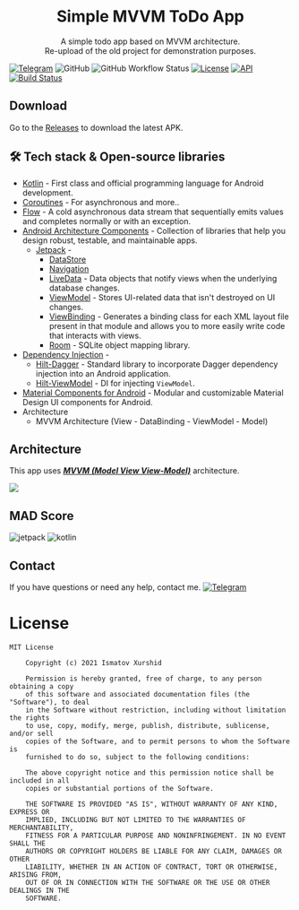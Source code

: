 <h1 align="center">Simple MVVM ToDo App</h1>
<p align="center">
A simple todo app based on MVVM architecture.<br>
Re-upload of the old project for demonstration purposes.
</p>

<p align="center">

  [![Telegram](https://img.shields.io/badge/Telegram-@BoyWonder-blue.svg?style=flat&logo=telegram)](https://t.me/boywonder)
  ![GitHub](https://img.shields.io/github/license/boy12hoody/SimpleMVVMTodoApp)
  ![GitHub Workflow Status](https://img.shields.io/github/workflow/status/boy12hoody/SimpleMVVMTodoApp/Build%20&%20Publish%20Debug%20APK)
  <a href="https://opensource.org/licenses/Apache-2.0"><img alt="License" src="https://img.shields.io/github/license/boy12hoody/SimpleMVVMTodoApp"/></a>
  <a href="https://android-arsenal.com/api?level=21"><img alt="API" src="https://img.shields.io/badge/API-21%2B-brightgreen.svg?style=flat"/></a>
  <a href="https://github.com/boy12hoody/SimpleMVVMTodoApp/actions"><img alt="Build Status" src="https://img.shields.io/github/workflow/status/boy12hoody/SimpleMVVMTodoApp/Build%20&%20Publish%20Debug%20APK"/></a>
</p>

## Download
Go to the [Releases](https://github.com/boy12hoody/SimpleMVVMTodoApp/releases) to download the latest APK.

## 🛠 Tech stack & Open-source libraries
- [Kotlin](https://kotlinlang.org/) - First class and official programming language for Android development.
- [Coroutines](https://kotlinlang.org/docs/reference/coroutines-overview.html) - For asynchronous and more..
- [Flow](https://kotlin.github.io/kotlinx.coroutines/kotlinx-coroutines-core/kotlinx.coroutines.flow/-flow/) - A cold asynchronous data stream that sequentially emits values and completes normally or with an exception.
- [Android Architecture Components](https://developer.android.com/topic/libraries/architecture) - Collection of libraries that help you design robust, testable, and maintainable apps.
  - [Jetpack](https://developer.android.com/jetpack) -
    - [DataStore](https://developer.android.com/topic/libraries/architecture/datastore)
    - [Navigation](https://developer.android.com/guide/navigation)
    - [LiveData](https://developer.android.com/topic/libraries/architecture/livedata) - Data objects that notify views when the underlying database changes.
    - [ViewModel](https://developer.android.com/topic/libraries/architecture/viewmodel) - Stores UI-related data that isn't destroyed on UI changes.
    - [ViewBinding](https://developer.android.com/topic/libraries/view-binding) - Generates a binding class for each XML layout file present in that module and allows you to more easily write code that interacts with views.
    - [Room](https://developer.android.com/topic/libraries/architecture/room) - SQLite object mapping library.
- [Dependency Injection](https://developer.android.com/training/dependency-injection) -
  - [Hilt-Dagger](https://dagger.dev/hilt/) - Standard library to incorporate Dagger dependency injection into an Android application.
  - [Hilt-ViewModel](https://developer.android.com/training/dependency-injection/hilt-jetpack) - DI for injecting `ViewModel`.
- [Material Components for Android](https://material.io/develop/android/docs/getting-started/) - Modular and customizable Material Design UI components for Android.
- Architecture
  - MVVM Architecture (View - DataBinding - ViewModel - Model)

## Architecture
This app uses [***MVVM (Model View View-Model)***](https://developer.android.com/jetpack/docs/guide#recommended-app-arch) architecture.

![](https://developer.android.com/topic/libraries/architecture/images/final-architecture.png)

## MAD Score
![jetpack](https://user-images.githubusercontent.com/70273198/128502827-e473c313-6403-4c0a-81c6-c0e21af7772a.png)
![kotlin](https://user-images.githubusercontent.com/70273198/128502828-7ed38c7c-d891-4245-9d38-ff6440c5ca97.png)

## Contact
If you have questions or need any help, contact me.
[![Telegram](https://img.shields.io/badge/Telegram-@BoyWonder-blue.svg?style=flat&logo=telegram)](https://t.me/boywonder)

# License
```
MIT License

    Copyright (c) 2021 Ismatov Xurshid

    Permission is hereby granted, free of charge, to any person obtaining a copy
    of this software and associated documentation files (the "Software"), to deal
    in the Software without restriction, including without limitation the rights
    to use, copy, modify, merge, publish, distribute, sublicense, and/or sell
    copies of the Software, and to permit persons to whom the Software is
    furnished to do so, subject to the following conditions:

    The above copyright notice and this permission notice shall be included in all
    copies or substantial portions of the Software.

    THE SOFTWARE IS PROVIDED "AS IS", WITHOUT WARRANTY OF ANY KIND, EXPRESS OR
    IMPLIED, INCLUDING BUT NOT LIMITED TO THE WARRANTIES OF MERCHANTABILITY,
    FITNESS FOR A PARTICULAR PURPOSE AND NONINFRINGEMENT. IN NO EVENT SHALL THE
    AUTHORS OR COPYRIGHT HOLDERS BE LIABLE FOR ANY CLAIM, DAMAGES OR OTHER
    LIABILITY, WHETHER IN AN ACTION OF CONTRACT, TORT OR OTHERWISE, ARISING FROM,
    OUT OF OR IN CONNECTION WITH THE SOFTWARE OR THE USE OR OTHER DEALINGS IN THE
    SOFTWARE.
```
